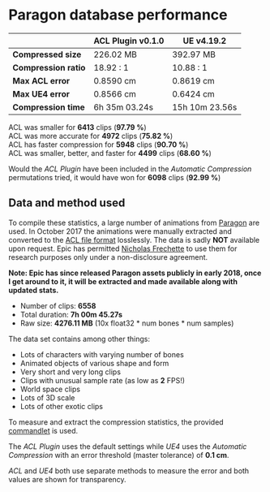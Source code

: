 # Paragon database performance

|                   | ACL Plugin v0.1.0 | UE v4.19.2     |
| -------               | --------      | --------       |
| **Compressed size**   | 226.02 MB     | 392.97 MB      |
| **Compression ratio** | 18.92 : 1     | 10.88 : 1      |
| **Max ACL error**     | 0.8590 cm     | 0.8619 cm      |
| **Max UE4 error**     | 0.8566 cm     | 0.6424 cm      |
| **Compression time**  | 6h 35m 03.24s | 15h 10m 23.56s |

ACL was smaller for **6413** clips (**97.79 %**)  
ACL was more accurate for **4972** clips (**75.82 %**)  
ACL has faster compression for **5948** clips (**90.70 %**)  
ACL was smaller, better, and faster for **4499** clips (**68.60 %**)  

Would the *ACL Plugin* have been included in the *Automatic Compression* permutations tried, it would have won for **6098** clips (**92.99 %**)

## Data and method used

To compile these statistics, a large number of animations from [Paragon](https://www.epicgames.com/paragon) are used.
In October 2017 the animations were manually extracted and converted to the [ACL file format](https://github.com/nfrechette/acl/blob/develop/docs/the_acl_file_format.md) losslessly. The data is sadly **NOT** available upon request.
Epic has permitted [Nicholas Frechette](https://github.com/nfrechette) to use them for research purposes only under a non-disclosure agreement.

**Note: Epic has since released Paragon assets publicly in early 2018, once I get around to it, it will be extracted and made available along with updated stats.**

*  Number of clips: **6558**
*  Total duration: **7h 00m 45.27s**
*  Raw size: **4276.11 MB** (10x float32 * num bones * num samples)

The data set contains among other things:

*  Lots of characters with varying number of bones
*  Animated objects of various shape and form
*  Very short and very long clips
*  Clips with unusual sample rate (as low as **2** FPS!)
*  World space clips
*  Lots of 3D scale
*  Lots of other exotic clips

To measure and extract the compression statistics, the provided [commandlet](../ACLPlugin/Source/ACLPlugin/Classes/ACLStatsDumpCommandlet.h) is used.

The *ACL Plugin* uses the default settings while *UE4* uses the *Automatic Compression* with an error threshold (master tolerance) of **0.1 cm**.

*ACL* and *UE4* both use separate methods to measure the error and both values are shown for transparency.